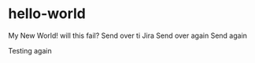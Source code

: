 # hello-world
My New World!
will this fail?
Send over ti Jira
Send over again
Send again

Testing again
